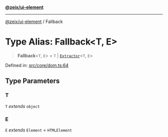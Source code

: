 [**@zeix/ui-element**](../README.md)

***

[@zeix/ui-element](../globals.md) / Fallback

# Type Alias: Fallback\<T, E\>

> **Fallback**\<`T`, `E`\> = `T` \| [`Extractor`](Extractor.md)\<`T`, `E`\>

Defined in: [src/core/dom.ts:64](https://github.com/zeixcom/ui-element/blob/a146453261eafa2845c03f05c1529bc1192370e6/src/core/dom.ts#L64)

## Type Parameters

### T

`T` *extends* `object`

### E

`E` *extends* `Element` = `HTMLElement`
